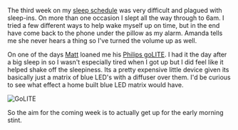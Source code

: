 The third week on my [sleep schedule][schedule] was very difficult and plagued
with sleep-ins. On more than one occasion I slept all the way through to 6am.
I tried a few different ways to help wake myself up on time, but in the end
have come back to the phone under the pillow as my alarm. Amanda tells me she
never hears a thing so I've turned the volume up as well.

[schedule]: /personal/2011/01/polyphasic-sleep-schedule/

On one of the days [Matt] loaned me his [Philips goLITE][goLITE]. I had it the day after
a big sleep in so I wasn't especially tired when I got up but I did feel like
it helped shake off the sleepiness. Its a pretty expensive little device given
its basically just a matrix of blue LED's with a diffuser over them. I'd be
curious to see what effect a home built blue LED matrix would have.

[goLITE]: http://www.usa.philips.com/c/light-therapy/pro-rechargeable-international-adapters-hf3331_60/prd
[Matt]: http://twitter.com/#!/matthewfallshaw
![GoLITE](/images/2011/02/goLITE.jpg)

So the aim for the coming week is to actually get up for the early morning
stint.